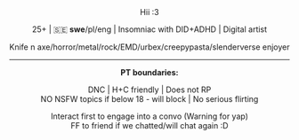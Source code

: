<div align="center">
    Hii :3
<p>25+ | 🇸🇪 <b>swe</b>/pl/eng | Insomniac with DID+ADHD | Digital artist<p>Knife n axe/horror/metal/rock/EMD/urbex/creepypasta/slenderverse enjoyer</p>

 <hr><b>PT boundaries:</b>
  <p>DNC | H+C friendly | Does not RP
<br>NO NSFW topics if below 18 - will block | No serious flirting
  <p>Interact first to engage into a convo (Warning for yap)<br>FF to friend if we chatted/will chat again :D
</div>
